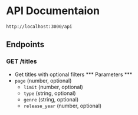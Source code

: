 # API Documentaion

`http://localhost:3000/api`

## Endpoints

### GET /titles
- Get titles with optional filters
*** Parameters ***
- `page` (number, optional)
  - `limit` (number, optional)
  - `type` (string, optional)
  - `genre` (string, optional)
  - `release_year` (number, optional)